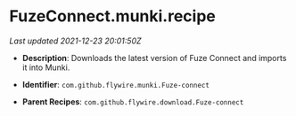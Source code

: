 # FuzeConnect.munki.recipe

_Last updated 2021-12-23 20:01:50Z_

- **Description**: Downloads the latest version of Fuze Connect and imports it into Munki.

- **Identifier**: `com.github.flywire.munki.Fuze-connect`

- **Parent Recipes**: `com.github.flywire.download.Fuze-connect`
